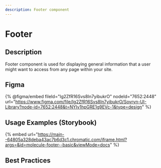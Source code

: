 ```yaml
---
description: Footer component
---
```


# Footer

## Description

Footer component is used for displaying general information that a user might want to access from any page within your site.

## Figma

{% @figma/embed fileId="Ig2ZfR16Svs8In7yibukrO" nodeId="7652:2448" url="https://www.figma.com/file/Ig2ZfR16Svs8In7yibukrO/Sovryn-UI-Library?node-id=7652:2448&t=NYIv1hpGRE1g9EVc-1&type=design" %}

## Usage Examples (Storybook)

{% embed url="https://main--64805a328deba43ac7b6d3c1.chromatic.com/iframe.html?args=&id=molecule-footer--basic&viewMode=docs" %}

## Best Practices
